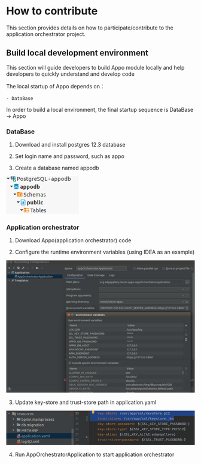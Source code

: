 How to contribute
==========================

This section provides details on how to participate/contribute to the application orchestrator project. 

## Build local development environment

This section will guide developers to build Appo module locally and help developers to quickly understand and develop
 code 

The local startup of Appo depends on：
```
- DataBase
```
In order to build a local environment, the final startup sequence is DataBase -> Appo

### DataBase

1. Download and install postgres 12.3 database 

2. Set login name and password, such as appo

3. Create a database named appodb

![](/uploads/images/2020/0924/appodb.png "appodb.png")

### Application orchestrator

1. Download Appo(application orchestrator) code

2. Configure the runtime environment variables (using IDEA as an example)

![](/uploads/images/2020/0924/appo-contribution.png "appo-contribution.png")

3. Update key-store and trust-store path in application.yaml

![](/uploads/images/2020/0924/meo-ssl.png "meo-ssl.png")

4. Run AppOrchestratorApplication to start application orchestrator
